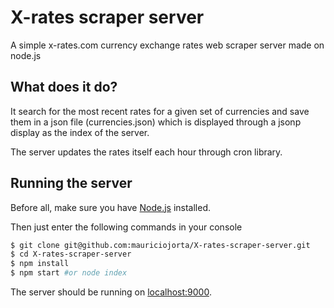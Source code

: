 # X-rates scraper server

A simple x-rates.com currency exchange rates web scraper server made on node.js

## What does it do?

It search for the most recent rates for a given set of currencies and save them in a json file (currencies.json) which is displayed through a jsonp display as 
the index of the server.

The server updates the rates itself each hour through cron library.

## Running the server

Before all, make sure you have [Node.js](http://nodejs.org/) installed.

Then just enter the following commands in your console

```sh
$ git clone git@github.com:mauriciojorta/X-rates-scraper-server.git 
$ cd X-rates-scraper-server
$ npm install
$ npm start #or node index
```

The server should be running on [localhost:9000](http://localhost:9000/).



